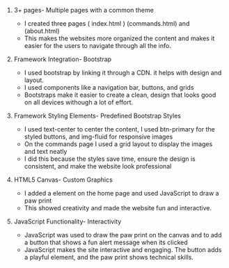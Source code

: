 1. 3+ pages- Multiple pages with a common theme
    - I created three pages ( index.html ) (commands.html) and (about.html)
    - This makes the websites more organized the content and makes it easier for the users to navigate through all the info.

2. Framework Integration- Bootstrap
    - I used bootstrap by linking it through a CDN. it helps with design and layout.
    - I used components like a navigation bar, buttons, and grids
    - Bootstraps make it easier to create a clean, design that looks good on all devices withough a lot of effort.

3. Framework Styling Elements- Predefined Bootstrap Styles
    - I used text-center to center the content, I used btn-primary for the styled buttons, and img-fluid for responsive images
    - On the commands page I used a grid layout to display the images and text neatly
    - I did this because the styles save time, ensure the design is consistent, and make the website look professional

4. HTML5 Canvas- Custom Graphics
    - I added a <canvas> element on the home page and used JavaScript to draw a paw print
    - This showed creativity and made the website fun and interactive.

5. JavaScript Functionality- Interactivity
    - JavaScript was used to draw the paw print on the canvas and to add a button that shows a fun alert message when its clicked
    - JavaScript makes the site interactive and engaging. The button adds a playful element, and the paw print shows technical skills.